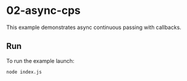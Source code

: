 # 02-async-cps

This example demonstrates async continuous passing with callbacks.

## Run

To run the example launch:

```bash
node index.js
```
